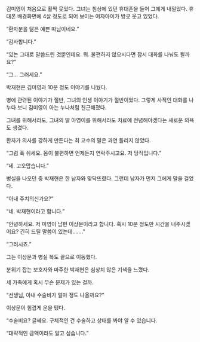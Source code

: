 김미영이 처음으로 활짝 웃었다. 그녀는 침상에 있던 휴대폰을 들어 그에게 내밀었다. 휴대폰 배경화면에 4살 정도로 되어 보이는 여자아이가 방긋 웃고 있었다.

“환자분을 닮은 예쁜 따님이네요.”

“감사합니다.”

“있는 그대로 말씀드린 것뿐인데요. 뭐. 불편하지 않으시다면 잠시 대화를 나눠도 될까요?”

“그… 그러세요.”

박재현은 김미영과 10분 정도 이야기를 나눴다.

병에 관련된 이야기가 절반, 그녀의 인생 이야기가 절반이었다. 그렇게 사적인 대화를 나누다 보니 김미영이 아는 누나처럼 친근해졌다.

그녀를 위해서라도, 그녀의 딸 아영이를 위해서라도 치료에 전념해야겠다는 새로운 의욕도 생겼다.

환자가 의사를 강하게 만든다는 최 교수의 말은 과연 틀리지 않았다.

“그럼 푹 쉬세요. 몸이 불편하면 언제든지 연락주시고요. 저 당직입니다.”

“네. 고오맙습니다.”

병실을 나오던 중 박재현은 한 남자와 맞닥뜨렸다. 그런데 남자가 먼저 그에게 말을 걸었다.

“아내 주치의신가요?”

“네. 박재현이라고 합니다.”

“안녕하세요. 저 미영이 남편 이상문이라고 합니다. 혹시 10분 정도만 시간을 내주시겠어요? 긴히 드릴 말씀이 있는데…….”

“그러시죠.”

그는 이상문과 병실 복도 끝으로 이동했다.

분위기 잡는 보호자와 마주한 박재현은 심상치 않은 기색을 느꼈다.

세 가족에게 혹시 무슨 문제가 있는 걸까.

“선생님, 아내 수술비가 얼마 정도 나올까요?”

이상문이 힘겹게 운을 뗐다.

“수술비요? 글쎄요. 구체적인 건 수술하고 상태를 봐야 알 수 있습니다.

“대략적인 금액이라도 알고 싶습니다.”